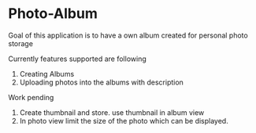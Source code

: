 # Photo-Album
Goal of this application is to have a own album created for personal photo storage

Currently features supported are following
1. Creating Albums
2. Uploading photos into the albums with description

Work pending
1. Create thumbnail and store. use thumbnail in album view
2. In photo view limit the size of the photo which can be displayed.
